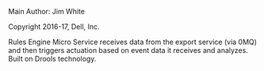 Main Author: Jim White

Copyright 2016-17, Dell, Inc.

Rules Engine Micro Service receives data from the export service (via 0MQ) and then triggers actuation based on event data it receives and analyzes.  Built on Drools technology.
